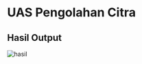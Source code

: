 # UAS Pengolahan Citra

## Hasil Output
![hasil](https://github.com/FsBagaskorooooo/UAS_PengolahanCitra/assets/130354090/e4c8d312-01f9-421c-81ec-c992c0916593)
